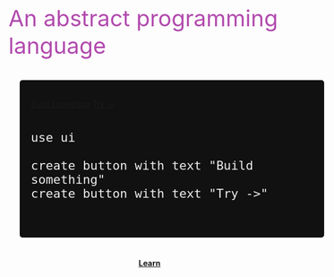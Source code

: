 <!-- _coverpage.md -->

<div style="height:150px"></div>
<span style="font-size: 40px;color:#b14aad">An abstract programming language
</span>

<br>

<br>

<center style="width: 100%;">

<div style="background: #111111;width:600px;max-width:100%;text-align:left;padding:20px;margin:20px;border-radius:5px; display: block;">
	

<a href="#chapters/GUIDES" class="btn-primary">Build something</a> <a href="/run" target="_blank" style="color: var(--theme-color)" class="btn">Try -></a>


<pre>
	<code class="lang-puzzle" style="font-size:22px !important;color:#EEEEEE">
use ui

create button with text "Build something"
create button with text "Try ->"
</code>
	</pre>
</div>

<br>

<a href="#/README">
<b>
Learn
<br>
<span class=" fa fa-chevron-down"></span>
</b>
</a>
</center>
